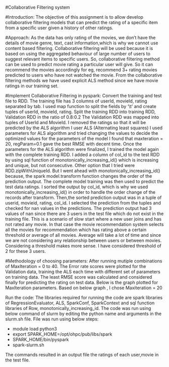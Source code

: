 
#Collaborative Filtering system

#Introduction:
The objective of this assignment is to allow develop collaborative filtering models that can predict the rating of a specific item from a specific user given a history of other ratings. 

#Approach:
As the data has only rating of the movies, we don’t have the details of movie genre, text, cast information,which is why we cannot use content based filtering. Collaborative filtering will be used because it is based on using the aggregated behaviour of large number of users to suggest relevant items to specific users. So, collaborative filtering method can be used to predict movie rating a particular user will give. So it can recommend the movies accordingly for eg, recommend 3+ rating movies predicted to users who have not watched the movie. From the collaborative filtering methods we have used explicit ALS method since we have movie ratings in our training set. 

#Implement Collaborative Filtering in pyspark:
Convert the training and test file to RDD.
The training file has 3 columns of userId, movieId, rating separated by tab. I used map function to split the fields by ‘\t’ and create tuples of userId, movieId, rating.
Split the training RDD into training RDD, Validation RDD in the ratio of 0.8:0.2
The Validation RDD was mapped into tuples of UserId and MovieId. I removed the ratings so that it will be predicted by the ALS algorithm
I user ALS (Alternating least squares) 
I used parameters for ALS algorithm and tried changing the values to decide the optimized values for the parameters of the model
I found that maxteration = 20, regParam=0.1 gave the best RMSE with decent time.
Once the parameters for the ALS algorithm were finalized, I trained the model again with the complete training RDD. 
I added a column of col_id to the test RDD by using sql function of monotonically_increasing_id() which is increasing and unique, but not consecutive. Other option that I tried were RDD.zipWithUniqueId. But I went ahead with monotonically_increasing_id() because, the spark model.transform function changes the order of the prediction output. 
The complete model training was then used to predict the test data ratings.
I sorted the output by col_id, which is why we used monotonically_increasing_id() in order to handle the order change of the records after transform.
Then,the sorted prediction output was in a tuple of userid, movieid, rating, col_id.
I selected the prediction from the tuples and checked for nan values in the predictions. 
The prediction output had 3 values of nan since there are 3 users in the test file which do not exist in the training file. This is a scenario of slow start where a new user joins and has not rated any movie. In that case the movie recommendation system selects all the movies for recommendation which has rating above a certain threshold or average of all movies. Average will take a lot of time and since we are not considering any relationship between users or between movies. Considering a threshold makes more sense. I have considered threshold of 2 for these 3 users.

#Methodology of choosing parameters:
After running mutiple combinations of MaxIteration = 0 to 40. The Error rate scores were plotted for the Validation data, training the ALS each time with different set of parameters on training data. The least RMSE score was calculated and considered finally for predicting the rating on test data. Below is the graph plotted for MaxIteration parameters. Based on below graph , I chose Maxiteration = 20



Run the code: 
The libraries required for running the code are spark libraries of RegressionEvaluator,  ALS, SparkConf, SparkContext and sql function libraries of Row, monotonically_increasing_id. 
The code was run using below command of slurm by editing the python name and arguments in the slurm.sh file. File was run using below steps:
 - module load python3 
 - export SPARK_HOME=/opt/ohpc/pub/libs/spark
 - SPARK_HOME/bin/pyspark  
 - spark-slurm.sh

The commands resulted in an output file the ratings of each user,movie in the test file.
